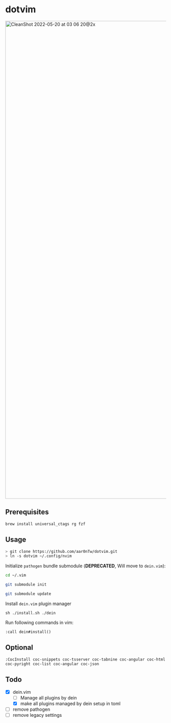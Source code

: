 # dotvim

<img width="1492" alt="CleanShot 2022-05-20 at 03 06 20@2x" src="https://user-images.githubusercontent.com/935988/169382588-be3b85c6-f25a-43a9-a293-cc39f0c1157a.png">

## Prerequisites

`brew install universal_ctags rg fzf`

## Usage
```sh
> git clone https://github.com/aar0nTw/dotvim.git
> ln -s dotvim ~/.config/nvim
```

Initialize `pathogen` bundle submodule (**DEPRECATED**, Will move to `dein.vim`):

```sh
cd ~/.vim

git submodule init

git submodule update
```

Install `dein.vim` plugin manager

`sh ./install.sh ./dein`

Run following commands in vim:

`:call dein#install()`

## Optional

`:CocInstall coc-snippets coc-tsserver coc-tabnine coc-angular coc-html coc-pyright coc-list coc-angular coc-json`

## Todo

- [x] dein.vim
  - [ ] Manage all plugins by dein
  - [x] make all plugins managed by dein setup in toml
- [ ] remove pathogen
- [ ] remove legacy settings

